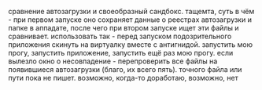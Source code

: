 сравнение автозагрузки и своеобразный сандбокс.
тащемта, суть в чём - при первом запуске оно сохраняет данные о реестрах автозагрузки и папке в аппадате, после чего при втором запуске ищет эти файлы и сравнивает.
использовать так - перед запуском подозрительного приложения скинуть на виртуалку вместе с антигнидой. запустить мою прогу, запустить приложение, запустить ещё раз мою прогу. если вылезло окно о несовпадение - перепроверить все файлы на появившиеся автозагрузки (благо, их всего пять).
точного файла или пути пока не пишет. возможно, когда-то доработаю, возможно, нет
